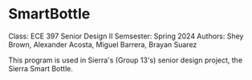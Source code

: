 # SmartBottle

 Class: ECE 397 Senior Design II
 Semsester: Spring 2024
 Authors: Shey Brown, Alexander Acosta, Miguel Barrera, Brayan Suarez

 This program is used in Sierra's (Group 13's) senior design project, the Sierra Smart Bottle.
